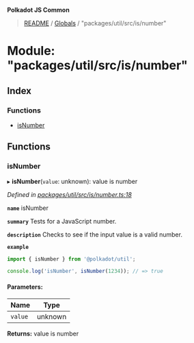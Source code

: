 **Polkadot JS Common**

> [README](../README.md) / [Globals](../globals.md) / "packages/util/src/is/number"

# Module: "packages/util/src/is/number"

## Index

### Functions

* [isNumber](_packages_util_src_is_number_.md#isnumber)

## Functions

### isNumber

▸ **isNumber**(`value`: unknown): value is number

*Defined in [packages/util/src/is/number.ts:18](https://github.com/polkadot-js/common/blob/ce964d2f/packages/util/src/is/number.ts#L18)*

**`name`** isNumber

**`summary`** Tests for a JavaScript number.

**`description`** 
Checks to see if the input value is a valid number.

**`example`** 
<BR>

```javascript
import { isNumber } from '@polkadot/util';

console.log('isNumber', isNumber(1234)); // => true
```

#### Parameters:

Name | Type |
------ | ------ |
`value` | unknown |

**Returns:** value is number

